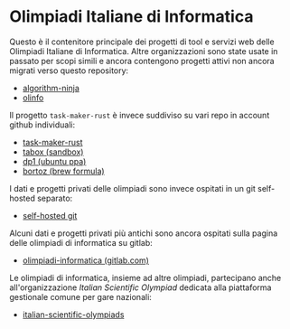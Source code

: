 # Olimpiadi Italiane di Informatica

Questo è il contenitore principale dei progetti di tool e servizi web delle Olimpiadi Italiane di Informatica. Altre organizzazioni sono state usate in passato per scopi simili e ancora contengono progetti attivi non ancora migrati verso questo repository:

- [algorithm-ninja](https://github.com/algorithm-ninja)
- [olinfo](https://github.com/olinfo)

Il progetto `task-maker-rust` è invece suddiviso su vari repo in account github individuali:

- [task-maker-rust](https://github.com/edomora97/task-maker-rust)
- [tabox (sandbox)](https://github.com/alerighi/tabox)
- [dp1 (ubuntu ppa)](https://github.com/dp1/task-maker-rust-ppa)
- [bortoz (brew formula)](https://github.com/bortoz/homebrew-bortoz/blob/master/Formula/task-maker-rust.rb)

I dati e progetti privati delle olimpiadi sono invece ospitati in un git self-hosted separato:

- [self-hosted git](https://git.olinfo.it)

Alcuni dati e progetti privati più antichi sono ancora ospitati sulla pagina delle olimpiadi di informatica su gitlab:

- [olimpiadi-informatica (gitlab.com)](https://gitlab.com/olimpiadi-informatica)

Le olimpiadi di informatica, insieme ad altre olimpiadi, partecipano anche all'organizzazione _Italian Scientific Olympiad_ dedicata alla piattaforma gestionale comune per gare nazionali:

- [italian-scientific-olympiads](https://github.com/italian-scientific-olympiads)
